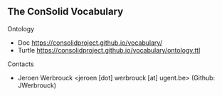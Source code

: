 ## The ConSolid Vocabulary

Ontology

* Doc      https://consolidproject.github.io/vocabulary/
* Turtle   https://consolidproject.github.io/vocabulary/ontology.ttl


Contacts

* Jeroen Werbrouck <jeroen [dot] werbrouck [at] ugent.be> (Github: JWerbrouck)

